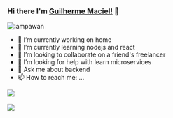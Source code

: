 ### Hi there I'm [Guilherme Maciel!](https://github.com/forestus/forestus.github.io) 👋
<p align="left"> <img src="https://komarev.com/ghpvc/?username=forestus&label=Views&color=blue&style=plastic" alt="iampawan" /> </p>


- 🔭 I’m currently working on home
- 🌱 I’m currently learning nodejs and react
- 👯 I’m looking to collaborate on a friend's freelancer
- 🤔 I’m looking for help with learn microservices
- 💬 Ask me about backend
- 📫 How to reach me: ...

<a href="https://github.com/forestus">
  <img align="center" src="https://github-readme-stats.vercel.app/api/top-langs/?username=forestus&layout=compact&theme=tokyonight&hide_langs_below=1" /></br></br>
  <img align="center" src="https://github-readme-stats.vercel.app/api?username=forestus&show_icons=true&theme=radical" />

